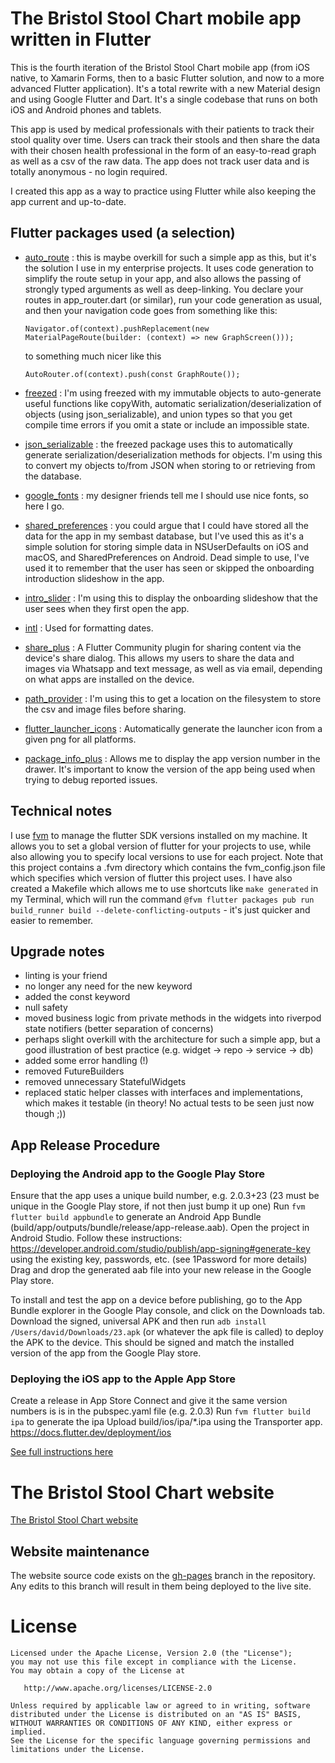 # The Bristol Stool Chart mobile app written in Flutter

This is the fourth iteration of the Bristol Stool Chart mobile app (from iOS native, to Xamarin Forms, then to a basic Flutter solution, and now to a more advanced Flutter application). It's a total rewrite with a new Material design and using Google Flutter and Dart. It's a single codebase that runs on both iOS and Android phones and tablets.

This app is used by medical professionals with their patients to track their stool quality over time. Users can track their stools and then share the data with their chosen health professional in the form of an easy-to-read graph as well as a csv of the raw data. The app does not track user data and is totally anonymous - no login required.

I created this app as a way to practice using Flutter while also keeping the app current and up-to-date.

## Flutter packages used (a selection)

- [auto_route](https://pub.dev/packages/auto_route) : this is maybe overkill for such a simple app as this, but it's the solution I use in my enterprise projects. It uses code generation to simplify the route setup in your app, and also allows the passing of strongly typed arguments as well as deep-linking. You declare your routes in app_router.dart (or similar), run your code generation as usual, and then your navigation code goes from something like this:

  `Navigator.of(context).pushReplacement(new MaterialPageRoute(builder: (context) => new GraphScreen()));`

  to something much nicer like this

  `AutoRouter.of(context).push(const GraphRoute());`

- [freezed](https://pub.dev/packages/freezed) : I'm using freezed with my immutable objects to auto-generate useful functions like copyWith, automatic serialization/deserialization of objects (using json_serializable), and union types so that you get compile time errors if you omit a state or include an impossible state.
- [json_serializable](https://pub.dev/packages/json_serializable) : the freezed package uses this to automatically generate serialization/deserialization methods for objects. I'm using this to convert my objects to/from JSON when storing to or retrieving from the database.
- [google_fonts](https://pub.dev/packages/google_fonts) : my designer friends tell me I should use nice fonts, so here I go.
- [shared_preferences](https://pub.dev/packages/shared_preferences) : you could argue that I could have stored all the data for the app in my sembast database, but I've used this as it's a simple solution for storing simple data in NSUserDefaults on iOS and macOS, and SharedPreferences on Android. Dead simple to use, I've used it to remember that the user has seen or skipped the onboarding introduction slideshow in the app.
- [intro_slider](https://pub.dev/packages/intro_slider) : I'm using this to display the onboarding slideshow that the user sees when they first open the app.
- [intl](https://pub.dev/packages/intl) : Used for formatting dates.
- [share_plus](https://pub.dev/packages/share_plus) : A Flutter Community plugin for sharing content via the device's share dialog. This allows my users to share the data and images via Whatsapp and text message, as well as via email, depending on what apps are installed on the device.
- [path_provider](https://pub.dev/packages/path_provider) : I'm using this to get a location on the filesystem to store the csv and image files before sharing.
- [flutter_launcher_icons](https://pub.dev/packages/flutter_launcher_icons) : Automatically generate the launcher icon from a given png for all platforms.
- [package_info_plus](https://pub.dev/packages/package_info_plus) : Allows me to display the app version number in the drawer. It's important to know the version of the app being used when trying to debug reported issues.

## Technical notes

I use [fvm](https://fvm.app) to manage the flutter SDK versions installed on my machine. It allows you to set a global version of flutter for your projects to use, while also allowing you to specify local versions to use for each project. Note that this project contains a .fvm directory which contains the fvm_config.json file which specifies which version of flutter this project uses.
I have also created a Makefile which allows me to use shortcuts like `make generated` in my Terminal, which will run the command `@fvm flutter packages pub run build_runner build --delete-conflicting-outputs` - it's just quicker and easier to remember.

## Upgrade notes

- linting is your friend
- no longer any need for the new keyword
- added the const keyword
- null safety
- moved business logic from private methods in the widgets into riverpod state notifiers (better separation of concerns)
- perhaps slight overkill with the architecture for such a simple app, but a good illustration of best practice (e.g. widget -> repo -> service -> db)
- added some error handling (!)
- removed FutureBuilders
- removed unnecessary StatefulWidgets
- replaced static helper classes with interfaces and implementations, which makes it testable (in theory! No actual tests to be seen just now though ;))

## App Release Procedure

### Deploying the Android app to the Google Play Store

Ensure that the app uses a unique build number, e.g. 2.0.3+23 (23 must be unique in the Google Play store, if not then just bump it up one)
Run `fvm flutter build appbundle` to generate an Android App Bundle (build/app/outputs/bundle/release/app-release.aab).
Open the project in Android Studio.
Follow these instructions: https://developer.android.com/studio/publish/app-signing#generate-key using the existing key, passwords, etc. (see 1Password for more details)
Drag and drop the generated aab file into your new release in the Google Play store.

To install and test the app on a device before publishing, go to the App Bundle explorer in the Google Play console, and click on the Downloads tab. Download the signed, universal APK and then run
`adb install /Users/david/Downloads/23.apk` (or whatever the apk file is called) to deploy the APK to the device. This should be signed and match the installed version of the app from the Google Play store.

### Deploying the iOS app to the Apple App Store

Create a release in App Store Connect and give it the same version numbers is is in the pubspec.yaml file (e.g. 2.0.3)
Run `fvm flutter build ipa` to generate the ipa
Upload build/ios/ipa/\*.ipa using the Transporter app.
https://docs.flutter.dev/deployment/ios

[See full instructions here](https://flutter.dev/docs/deployment/ios)

# The Bristol Stool Chart website

[The Bristol Stool Chart website](https://bristolstoolchart.net)

## Website maintenance

The website source code exists on the [gh-pages](https://github.com/dconlisk/bristol-stool-chart-flutter-app/tree/gh-pages) branch in the repository. Any edits to this branch will result in them being deployed to the live site.

# License

```
Licensed under the Apache License, Version 2.0 (the "License");
you may not use this file except in compliance with the License.
You may obtain a copy of the License at

   http://www.apache.org/licenses/LICENSE-2.0

Unless required by applicable law or agreed to in writing, software
distributed under the License is distributed on an "AS IS" BASIS,
WITHOUT WARRANTIES OR CONDITIONS OF ANY KIND, either express or implied.
See the License for the specific language governing permissions and
limitations under the License.
```
